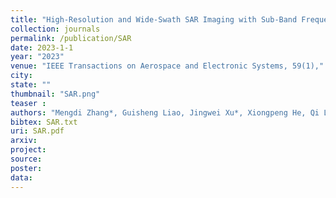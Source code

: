 ```yaml
---
title: "High-Resolution and Wide-Swath SAR Imaging with Sub-Band Frequency Diverse Array"
collection: journals
permalink: /publication/SAR
date: 2023-1-1
year: "2023"
venue: "IEEE Transactions on Aerospace and Electronic Systems, 59(1),"
city: 
state: ""
thumbnail: "SAR.png"
teaser : 
authors: "Mengdi Zhang*, Guisheng Liao, Jingwei Xu*, Xiongpeng He, Qi Liu*, Lan Lan, Shiyin Li"
bibtex: SAR.txt
uri: SAR.pdf
arxiv: 
project: 
source: 
poster: 
data:
---
```

